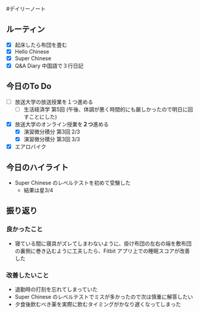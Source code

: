 #デイリーノート
## ルーティン
- [x] 起床したら布団を畳む
- [x] Hello Chinese
- [x] Super Chinese
- [x] Q&A Diary 中国語で３行日記
## 今日のTo Do
- [ ] 放送大学の放送授業を１つ進める
	- [ ] 生活経済学 第5回 (午後、体調が悪く時間的にも厳しかったので明日に回すことにした)
- [x] 放送大学のオンライン授業を**２つ**進める
	- [x] 演習微分積分 第3回 2/3
	- [x] 演習微分積分 第3回 3/3
- [x] エアロバイク
## 今日のハイライト
- Super Chinese のレベルテストを初めて受験した
	- 結果は星3/4
## 振り返り
### 良かったこと
- 寝ている間に寝具がズレてしまわないように、掛け布団の左右の端を敷布団の裏側に巻き込むように工夫したら、Fitbit アプリ上での睡眠スコアが改善した
### 改善したいこと
- 退勤時の打刻を忘れてしまっていた
- Super Chinese のレベルテストでミスが多かったので次は慎重に解答したい
- 夕食後飲むべき薬を実際に飲むタイミングがかなり遅くなってしまった
